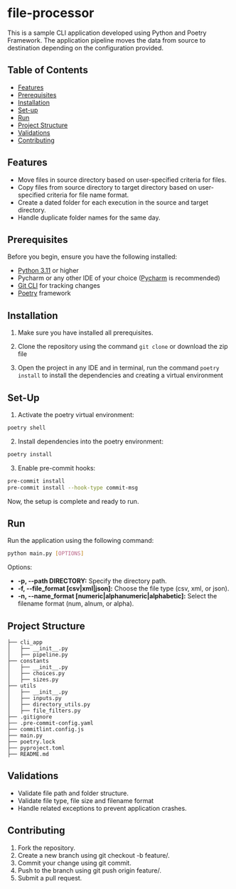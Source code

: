 # file-processor

This is a sample CLI application developed using Python and Poetry Framework. The application pipeline moves the data
from source to destination depending on the configuration provided.

## Table of Contents

- [Features](#features)
- [Prerequisites](#prerequisites)
- [Installation](#installation)
- [Set-up](#set-up)
- [Run](#run)
- [Project Structure](#project-structure)
- [Validations](#validations)
- [Contributing](#contributing)

## Features

- Move files in source directory based on user-specified criteria for files.
- Copy files from source directory to target directory based on user-specified criteria for file name format.
- Create a dated folder for each execution in the source and target directory.
- Handle duplicate folder names for the same day.

## Prerequisites

Before you begin, ensure you have the following installed:

- [Python 3.11](https://kinsta.com/knowledgebase/install-python/#how-to-install-python "Click here for installation instructions")
  or higher
- Pycharm or any other IDE of your
  choice ([Pycharm](https://beginnersbook.com/2018/01/python-install-pycharm-windows-mac-linux/ "Click here for installation instructions")
  is recommended)
- [Git CLI](https://kinsta.com/knowledgebase/install-git/ "Click here for installation instructions") for tracking
  changes
- [Poetry](https://python-poetry.org/ "Click here for installation instructions") framework

## Installation

1. Make sure you have installed all prerequisites.

2. Clone the repository using the command `git clone` or download the zip file

3. Open the project in any IDE and in terminal, run the command `poetry install` to install the dependencies and
   creating a virtual environment

## Set-Up

1. Activate the poetry virtual environment:

```bash
poetry shell
```

2. Install dependencies into the poetry environment:

```bash
poetry install
```

3. Enable pre-commit hooks:

```bash
pre-commit install
pre-commit install --hook-type commit-msg
```

Now, the setup is complete and ready to run.

## Run

Run the application using the following command:

```bash
python main.py [OPTIONS]
```

Options:

- **-p, --path DIRECTORY:** Specify the directory path.
- **-f, --file_format [csv|xml|json]:** Choose the file type (csv, xml, or json).
- **-n, --name_format [numeric|alphanumeric|alphabetic]:** Select the filename format (num, alnum, or alpha).

## Project Structure

```plaintext
├── cli_app
│   ├── __init__.py
│   ├── pipeline.py
├── constants
│   ├── __init__.py
│   ├── choices.py
│   ├── sizes.py
├── utils
│   ├── __init__.py
│   ├── inputs.py
│   ├── directory_utils.py
│   ├── file_filters.py
├── .gitignore
├── .pre-commit-config.yaml
├── commitlint.config.js
├── main.py
├── poetry.lock
├── pyproject.toml
├── README.md
```

## Validations

- Validate file path and folder structure.
- Validate file type, file size and filename format
- Handle related exceptions to prevent application crashes.

## Contributing

1. Fork the repository.
2. Create a new branch using git checkout -b feature/<feature-name>.
3. Commit your change using git commit.
4. Push to the branch using git push origin feature/<feature-name>.
5. Submit a pull request.
